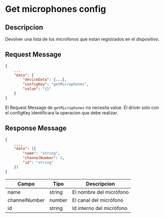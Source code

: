# Get microphones config

## Descripcion

Devolver una lista de los microfonos que estan registrados en el dispositivo.

## Request Message

```json
{
    ...
    "data": {
        "deviceData": {...},
        "configKey": "getMicrophones",
        "value": "{}"
    }
}
```

El Request Message de `getMicrophones` no necesita value. El driver solo con el configKey identificara la operacion que debe realizar.

## Response Message

```json
{
    ...,
    "data": [{
        "name": "string",
        "channelNumber": 1,
        "id": "string"
    }]
}
```

| Campo         | Tipo   | Descripcion                  |
| ------------- | ------ | ---------------------------- |
| name          | string | El nombre del micrófono      |
| channelNumber | number | El canal del micrófono       |
| id            | string | Id interno del micrófono     |
